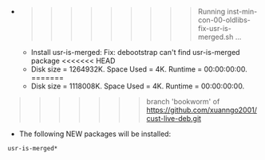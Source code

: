 * >>>>>>>>> Running inst-min-con-00-oldlibs-fix-usr-is-merged.sh ...
  * Install usr-is-merged: Fix: debootstrap can't find usr-is-merged package
<<<<<<< HEAD
  * Disk size = 1264932K. Space Used = 4K. Runtime = 00:00:00:00.
=======
  * Disk size = 1118008K. Space Used = 4K. Runtime = 00:00:00:00.
>>>>>>> branch 'bookworm' of https://github.com/xuanngo2001/cust-live-deb.git
  * The following NEW packages will be installed:
  ```bash
usr-is-merged*
  ```
